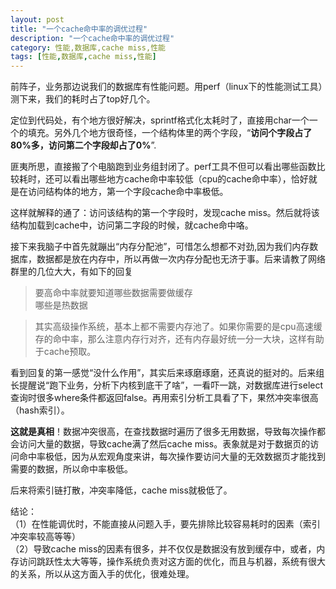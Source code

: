 ```yaml
---
layout: post
title: "一个cache命中率的调优过程"
description: "一个cache命中率的调优过程"
category: 性能,数据库,cache miss,性能
tags: [性能,数据库,cache miss,性能]
---
```

前阵子，业务那边说我们的数据库有性能问题。用perf（linux下的性能测试工具）测下来，我们的耗时占了top好几个。  

定位到代码处，有个地方很好解决，sprintf格式化太耗时了，直接用char一个一个的填充。另外几个地方很奇怪，一个结构体里的两个字段，“**访问个字段占了80%多，访问第二个字段却占了0%**”.  

匪夷所思，直接搬了个电脑跑到业务组封闭了。perf工具不但可以看出哪些函数比较耗时，还可以看出哪些地方cache命中率较低（cpu的cache命中率），恰好就是在访问结构体的地方，第一个字段cache命中率极低。  

这样就解释的通了：访问该结构的第一个字段时，发现cache miss。然后就将该结构加载到cache中，访问第二字段的时候，就cache命中咯。  

接下来我脑子中首先就蹦出“内存分配池”，可惜怎么想都不对劲,因为我们内存数据库，数据都是放在内存中，所以再做一次内存分配也无济于事。后来请教了网络群里的几位大大，有如下的回复

> 要高命中率就要知道哪些数据需要做缓存  
> 哪些是热数据



> 其实高级操作系统，基本上都不需要内存池了。如果你需要的是cpu高速缓存的命中率，那么注意内存行对齐，还有内存最好统一分一大块，这样有助于cache预取。  

看到回复的第一感觉“没什么作用”，其实后来琢磨琢磨，还真说的挺对的。后来组长提醒说“跑下业务，分析下内核到底干了啥”，一看吓一跳，对数据库进行select查询时很多where条件都返回false。再用索引分析工具看了下，果然冲突率很高（hash索引）。  

**这就是真相**！数据冲突很高，在查找数据时遍历了很多无用数据，导致每次操作都会访问大量的数据，导致cache满了然后cache miss。表象就是对于数据页的访问命中率极低，因为从宏观角度来讲，每次操作要访问大量的无效数据页才能找到需要的数据，所以命中率极低。  

后来将索引链打散，冲突率降低，cache miss就极低了。

结论：  
（1）在性能调优时，不能直接从问题入手，要先排除比较容易耗时的因素（索引冲突率较高等等）  
（2）导致cache miss的因素有很多，并不仅仅是数据没有放到缓存中，或者，内存访问跳跃性太大等等，操作系统负责对这方面的优化，而且与机器，系统有很大的关系，所以从这方面入手的优化，很难处理。